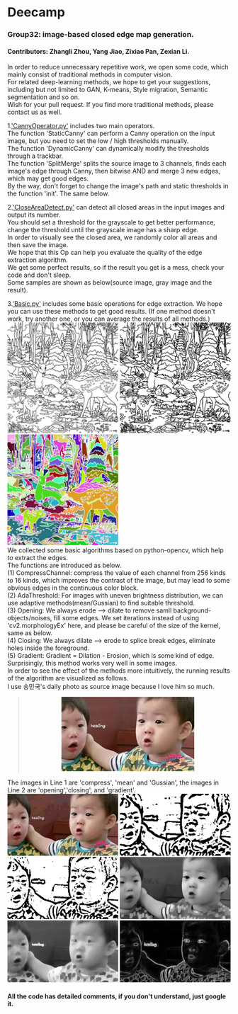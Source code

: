 # Deecamp
### Group32: image-based closed edge map generation.   
#### Contributors: Zhangli Zhou, Yang Jiao, Zixiao Pan, Zexian Li.  

In order to reduce unnecessary repetitive work, we open some code, which mainly consist of traditional methods in computer vision.  
For related deep-learning methods, we hope to get your suggestions, including but not limited to GAN, K-means, Style migration, Semantic segmentation and so on.  
Wish for your pull request. If you find more traditional methods, please contact us as well.    

1.['CannyOperator.py'](https://github.com/FuNian788/Deecamp32/blob/master/CannyOperator.py) includes two main operators.    
The function 'StaticCanny' can perform a Canny operation on the input image, but you need to set the low / high thresholds manually.  
The function 'DynamicCanny' can dynamically modify the thresholds through a trackbar.  
The function 'SplitMerge' splits the source image to 3 channels, finds each image's edge through Canny, then bitwise AND and merge 3 new edges, which may get good edges.  
By the way, don't forget to change the image's path and static thresholds in the function 'init'. The same below.  

2.['CloseAreaDetect.py'](https://github.com/FuNian788/Deecamp32/blob/master/CloseAreaDetect.py) can detect all closed areas in the input images and output its number.   
You should set a threshold for the grayscale to get better performance, change the threshold until the grayscale image has a sharp edge.   
In order to visually see the closed area, we randomly color all areas and then save the image.  
We hope that this Op can help you evaluate the quality of the edge extraction algorithm.    
We get some perfect results, so if the result you get is a mess, check your code and don't sleep.  
Some samples are shown as below(source image, gray image and the result).   

3.['Basic.py'](https://github.com/FuNian788/Deecamp32/blob/master/Basic.py) includes some basic operations for edge extraction. We hope you can use these methods to get good results. (If one method doesn't work, try another one, or you can average the results of all methods.)    
<img width="250" height="250" alt="source image" src="https://github.com/FuNian788/Deecamp32/raw/master/img/CloseAreaDetect/source.jpg"/>
<img width="250" height="250" alt="source image" src="https://github.com/FuNian788/Deecamp32/raw/master/img/CloseAreaDetect/gray.jpg"/> 
<img width="250" height="250" alt="source image" src="https://github.com/FuNian788/Deecamp32/raw/master/img/CloseAreaDetect/result.jpg"/>    
We collected some basic algorithms based on python-opencv, which help to extract the edges.  
The functions are introduced as below.  
(1) CompressChannel: compress the value of each channel from 256 kinds to 16 kinds, which improves the contrast of the image, but may lead to some obvious edges in the continuous color block.  
(2) AdaThreshold: For images with uneven brightness distribution, we can use adaptive methods(mean/Gussian) to find suitable threshold.  
(3) Opening: We always erode --> dilate to remove samll background-objects/noises, fill some edges. We set iterations instead of using 'cv2.morphologyEx' here, and please be careful of the size of the kernel, same as below.  
(4) Closing: We always dilate --> erode to splice break edges, eliminate holes inside the foreground.  
(5) Gradient: Gradient = Dilation - Erosion, which is some kind of edge. Surprisingly, this method works very well in some images.    
In order to see the effect of the methods more intuitively, the running results of the algorithm are visualized as follows.  
I use 송민국's daily photo as source image because I love him so much.  
><div align=center><img width="300" height="168" alt="source image" src="https://github.com/FuNian788/Deecamp32/raw/master/img/Basic/source.jpg"/></div>   
The images in Line 1 are 'compress', 'mean' and 'Gussian', the images in Line 2 are 'opening','closing', and 'gradient'.      
<img width="250" height="140" alt="compress image" src="https://github.com/FuNian788/Deecamp32/raw/master/img/Basic/compress.jpg"/>
<img width="250" height="140" alt="mean image" src="https://github.com/FuNian788/Deecamp32/raw/master/img/Basic/mean.jpg"/>
<img width="250" height="140" alt="Gussian image" src="https://github.com/FuNian788/Deecamp32/raw/master/img/Basic/Gussian.jpg"/>
<img width="250" height="140" alt="opening image" src="https://github.com/FuNian788/Deecamp32/raw/master/img/Basic/opening.jpg"/>
<img width="250" height="140" alt="closing image" src="https://github.com/FuNian788/Deecamp32/raw/master/img/Basic/closing.jpg"/>
<img width="250" height="140" alt="gradient image" src="https://github.com/FuNian788/Deecamp32/raw/master/img/Basic/gradient.jpg"/>

#### All the code has detailed comments, if you don't understand, just google it.

